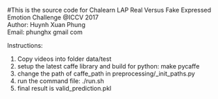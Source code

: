 #This is the source code for Chalearn LAP Real Versus Fake Expressed Emotion Challenge @ICCV 2017 </br>
Author: Huynh Xuan Phung </br>
Email: phunghx <at> gmail <dot> com </br>

Instructions:
1. Copy videos into folder data/test
2. setup the latest caffe library and build for python: make pycaffe
2. change the path of caffe_path in preprocessing/_init_paths.py
3. run the command file: ./run.sh
4. final result is valid_prediction.pkl
